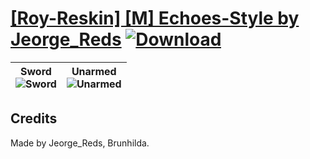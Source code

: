 # [\[Roy-Reskin\] \[M\] Echoes-Style by Jeorge_Reds](https://git.io/JisDR) [![Download](https://img.shields.io/badge/Download--red?style=social&logo=github)](https://git.io/JisD5)

| <b>Sword</b><br/><img alt="Sword" src="https://git.io/JisPm"/> | <b>Unarmed</b><br/><img alt="Unarmed" src="https://git.io/JisPn"/> |
| :---: | :---: |

## Credits

Made by Jeorge_Reds, Brunhilda.

